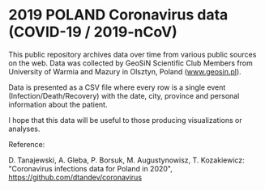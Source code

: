# 2019 POLAND Coronavirus data (COVID-19 / 2019-nCoV)

This public repository archives data over time from various public sources on the web. Data was collected by GeoSiN Scientific Club Members from University of Warmia and Mazury in Olsztyn, Poland (www.geosin.pl). 

Data is presented as a CSV file where every row is a single event (Infection/Death/Recovery) with the date, city, province and personal information about the patient.

I hope that this data will be useful to those producing visualizations or analyses.

Reference:

D. Tanajewski, A. Gleba, P. Borsuk, M. Augustynowisz, T. Kozakiewicz: "Coronavirus infections data for Poland in 2020", https://github.com/dtandev/coronavirus
